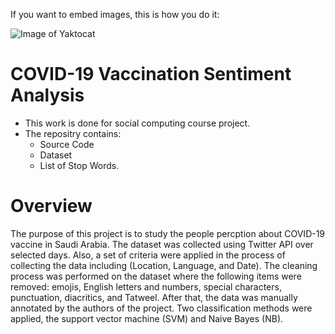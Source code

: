If you want to embed images, this is how you do it:

![Image of Yaktocat](https://octodex.github.com/images/cov.jpg)
# COVID-19 Vaccination Sentiment Analysis
* This work is done for social computing course project. 
* The repositry contains: 
  * Source Code
  * Dataset
  * List of Stop Words.
# Overview
The purpose of this project is to study the people percption about COVID-19 vaccine in Saudi Arabia. The dataset was collected using Twitter API over selected days. Also, a set of criteria were applied in the process of collecting the data including (Location, Language, and Date). The cleaning process was performed on the dataset where the following items were removed: emojis, English letters and numbers, special characters, punctuation, diacritics, and Tatweel. After that, the data was manually annotated by the authors of the project. Two classification methods were applied, the support vector machine (SVM) and Naive Bayes (NB).
